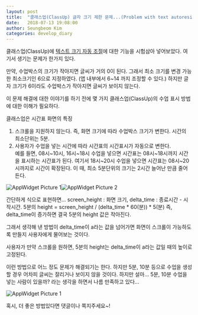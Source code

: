 ```yaml
---
layout: post
title:  "클래스업(ClassUp) 글자 크기 제한 문제...(Problem with text autoresize)"
date:   2018-07-13 19:08:00
author: Seungbeom Kim
categories: develop_diary
---
```


클래스업(ClassUp)에 [텍스트 크기 자동 조절](https://myksb1223.github.io/develop_diary/2018/07/12/Text-auto-resizing.html)에 대한 기능을 시험삼아 넣어보았다.
여기서 생기는 문제가 한가지 있다.

만약, 수업박스의 크기가 작아지면 글씨가 거의 0이 된다. 그래서 최소 크기를 변경 가능한 최소크기인 6으로 지정하였다. (앱 내부에서 6~14 까지 조정할 수 있다.)
하지만 글자 크기가 6이라도 수업박스가 작아지면 글씨가 보이지 않는다.

이 문제 해결에 대한 이야기를 하기 전에 몇 가지 클래스업(ClassUp)의 수업 표시 방법에 대한 이해가 필요하다.

클래스업은 시간표 화면의 특징
1. 스크롤을 지원하지 않는다.
즉, 화면 크기에 따라 수업박스 크기가 변한다. 시간의 최소단위는 5분.
2. 사용자가 수업을 넣는 시간에 따라 시간표의 시간표시가 자동으로 변한다.<br>
예를 들면, 08시~10시, 16시~18시 수업을 넣으면 시간표는 08시~18시까지 시간을 표시하는 시간표가 된다. 여기서 18시~20시 수업을 넣으면 시간표는 08시~20시까지로 시간이 확장된다. 이 때, 최소 5분단위의 크기는 2시간 늘어난 만큼 줄어든다.

<img src="{{ site.baseurl }}/assets/develop_diary/problem_autoresizing_1.png" title="AppWidget Picture 1" class="post-image"><img src="{{ site.baseurl }}/assets/develop_diary/problem_autoresizing_2.png" title="AppWidget Picture 2" class="post-image">

<p style="clear: left;">
간단하게 식으로 표현하면...
screen_height : 화면 크기, delta_time : 종료시간 - 시작시간.
5분의 height = screen_height / (delta_time * 60(분)) * 5(분)
즉, delta_time이 증가하면 결국 5분의 height 값은 작아진다.
</p>

그래서 생각해 낸 방법이 delta_time이 a라는 값을 넘어가면 화면이 스크롤이 가능하도록 만들지 사용자에게 물어보는 것이다.

사용자가 만약 스크롤을 원하면, 5분의 height는 delta_time이 a라는 값일 때의 높이로 고정된다.

이런 방법으로 어느 정도 문제가 해결되기는 한다. 하지만 5분, 10분 등으로 수업을 생성할 경우 어차피 글씨는 잘리거나 보이지 않을 것이다. 하지만 설마... 5분, 10분 수업을 넣는 사람이 있을까? 라는 생각을 하면서 나름 만족하고 있다...

<img src="{{ site.baseurl }}/assets/develop_diary/problem_autoresizing_3.png" title="AppWidget Picture 1" class="post-image">

<p style="clear: left;">
혹시, 더 좋은 방법있다면 댓글이나 쪽지주세요~!
</p>
